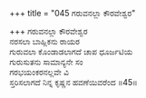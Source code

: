 +++
title = "045 ಗರುವನಲ್ಲಾ ಕೌರವೇಶ್ವರ"

+++
ಗರುವನಲ್ಲಾ ಕೌರವೇಶ್ವರ   
ನರಸಲಾ ಬಾಹ್ಲಿಕನು ರಾಯರ  
ಗುರುವಲಾ ಕೊಂಡಾಡಲಾಗದೆ ಚಾಪ ಧೂರ್ಜಟಿಯ  
ಗುರುಸುತನು ಸಾಮಾನ್ಯನೇ ಸಂ  
ಗರಭಯಂಕರನಲ್ಲವೇ ವಿ  
ಸ್ತರಿಸಲಾಗದೆ ನಿನ್ನ ಕೃಷ್ಣನ ಹವಣೆಯಿವರೆಂದ   ॥45॥